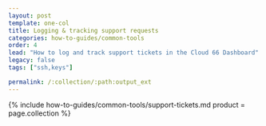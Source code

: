 ```yaml
---
layout: post
template: one-col
title: Logging & tracking support requests
categories: how-to-guides/common-tools
order: 4
lead: "How to log and track support tickets in the Cloud 66 Dashboard"
legacy: false
tags: ["ssh,keys"]

permalink: /:collection/:path:output_ext
---
```

{% include how-to-guides/common-tools/support-tickets.md product = page.collection %}